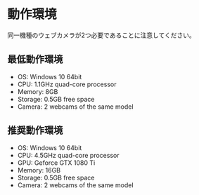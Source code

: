 # 動作環境

同一機種のウェブカメラが2つ必要であることに注意してください。

## 最低動作環境

- OS: Windows 10 64bit
- CPU: 1.1GHz quad-core processor
- Memory: 8GB
- Storage: 0.5GB free space
- Camera: 2 webcams of the same model

## 推奨動作環境

- OS: Windows 10 64bit
- CPU: 4.5GHz quad-core processor
- GPU: Geforce GTX 1080 Ti
- Memory: 16GB
- Storage: 0.5GB free space
- Camera: 2 webcams of the same model
